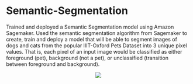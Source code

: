 # Semantic-Segmentation

Trained and deployed a Semantic Segmentation model using Amazon Sagemaker.
Used the semantic segmentation algorithm from Sagemaker to create, train and deploy a model that will be able to segment images of dogs and cats from the popular IIIT-Oxford Pets Dataset into 3 unique pixel values. That is, each pixel of an input image would be classified as either foreground (pet), background (not a pet), or unclassified (transition between foreground and background).

<p align="center">
  <img src="https://github.com/Prz8/Semantic-Segmentation/raw/main/example.avif">
</p>
